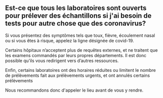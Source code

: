 ## Est-ce que tous les laboratoires sont ouverts pour prélever des échantillons si j'ai besoin de tests pour autre chose que des coronavirus?

Si vous présentez des symptômes tels que toux, fièvre, écoulement nasal ou si vous êtes à risque, appelez la ligne désignée de covid-19.

Certains hôpitaux n’acceptent plus de requêtes externes, et ne traitent que les examens commandés par leurs propres départements. Il est donc possible qu’ils vous redirigent vers d’autres ressources.

Enfin, certains laboratoires ont des horaires réduites ou limitent le nombre de prélèvements fait aux prélèvements urgents, et ont annulés certains prélèvements

Nous recommandons donc d'appeler le lieu avant de vous y rendre.
